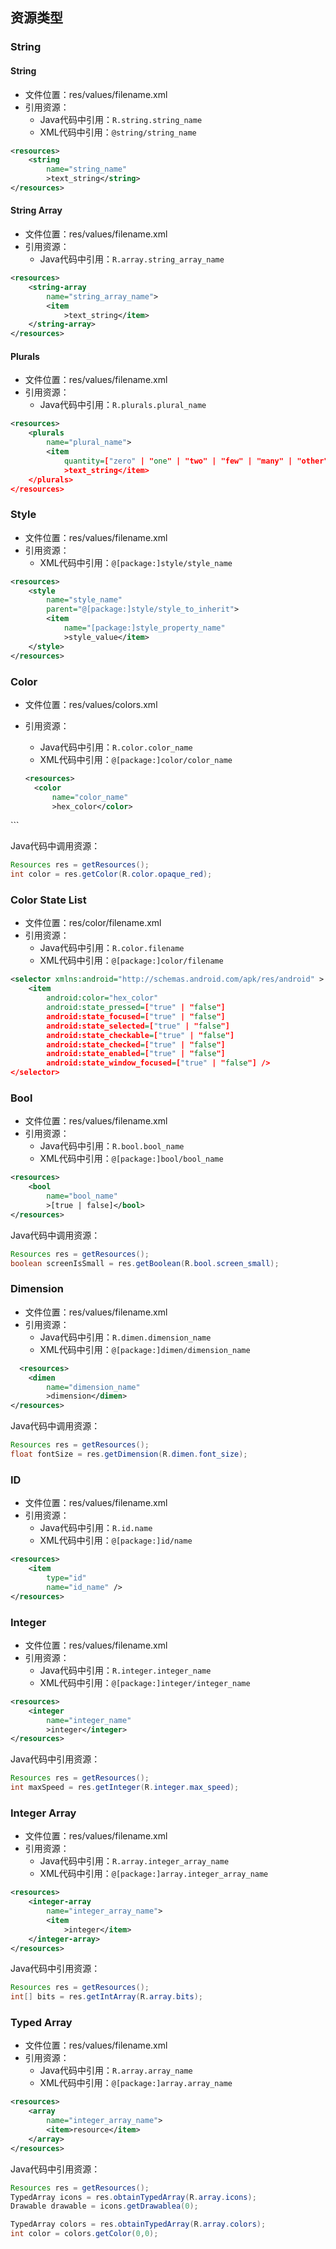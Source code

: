 ## 资源类型
### String
#### String
* 文件位置：res/values/filename.xml
* 引用资源：
  * Java代码中引用：`R.string.string_name`
  * XML代码中引用：`@string/string_name`

``` xml
<resources>
    <string
        name="string_name"
        >text_string</string>
</resources>
```

#### String Array
* 文件位置：res/values/filename.xml
* 引用资源：
  * Java代码中引用：`R.array.string_array_name`
  
``` xml
<resources>
    <string-array
        name="string_array_name">
        <item
            >text_string</item>
    </string-array>
</resources>
```

#### Plurals
* 文件位置：res/values/filename.xml
* 引用资源：
  * Java代码中引用：`R.plurals.plural_name`
  
``` xml
<resources>
    <plurals
        name="plural_name">
        <item
            quantity=["zero" | "one" | "two" | "few" | "many" | "other"]
            >text_string</item>
    </plurals>
</resources>
```

### Style
* 文件位置：res/values/filename.xml
* 引用资源：
  * XML代码中引用：`@[package:]style/style_name`
  
``` xml
<resources>
    <style
        name="style_name"
        parent="@[package:]style/style_to_inherit">
        <item
            name="[package:]style_property_name"
            >style_value</item>
    </style>
</resources>
```

### Color
* 文件位置：res/values/colors.xml
* 引用资源：
  * Java代码中引用：`R.color.color_name`
  * XML代码中引用：`@[package:]color/color_name`
  
  ``` xml
  <resources>
    <color
        name="color_name"
        >hex_color</color>
</resources>
```

Java代码中调用资源：
``` java
Resources res = getResources();
int color = res.getColor(R.color.opaque_red);
```

### Color State List
* 文件位置：res/color/filename.xml
* 引用资源：
  * Java代码中引用：`R.color.filename`
  * XML代码中引用：`@[package:]color/filename`
  
``` xml
<selector xmlns:android="http://schemas.android.com/apk/res/android" >
    <item
        android:color="hex_color"
        android:state_pressed=["true" | "false"]
        android:state_focused=["true" | "false"]
        android:state_selected=["true" | "false"]
        android:state_checkable=["true" | "false"]
        android:state_checked=["true" | "false"]
        android:state_enabled=["true" | "false"]
        android:state_window_focused=["true" | "false"] />
</selector>
```

### Bool
* 文件位置：res/values/filename.xml
* 引用资源：
  * Java代码中引用：`R.bool.bool_name`
  * XML代码中引用：`@[package:]bool/bool_name`
  
``` xml
<resources>
    <bool
        name="bool_name"
        >[true | false]</bool>
</resources>
```

Java代码中调用资源：
  ``` java
  Resources res = getResources();
boolean screenIsSmall = res.getBoolean(R.bool.screen_small);
```

### Dimension
* 文件位置：res/values/filename.xml
* 引用资源：
  * Java代码中引用：`R.dimen.dimension_name`
  * XML代码中引用：`@[package:]dimen/dimension_name`
  
``` xml
  <resources>
    <dimen
        name="dimension_name"
        >dimension</dimen>
</resources>
```

Java代码中调用资源：
``` java
Resources res = getResources();
float fontSize = res.getDimension(R.dimen.font_size);
```

### ID
* 文件位置：res/values/filename.xml
* 引用资源：
  * Java代码中引用：`R.id.name`
  * XML代码中引用：`@[package:]id/name`
  
``` xml
<resources>
    <item
        type="id"
        name="id_name" />
</resources>
```

### Integer
* 文件位置：res/values/filename.xml
* 引用资源：
  * Java代码中引用：`R.integer.integer_name`
  * XML代码中引用：`@[package:]integer/integer_name`
  
``` xml
<resources>
    <integer
        name="integer_name"
        >integer</integer>
</resources>
```

Java代码中引用资源：
``` java
Resources res = getResources();
int maxSpeed = res.getInteger(R.integer.max_speed);
```

### Integer Array
* 文件位置：res/values/filename.xml
* 引用资源：
  * Java代码中引用：`R.array.integer_array_name`
  * XML代码中引用：`@[package:]array.integer_array_name`
  
``` xml
<resources>
    <integer-array
        name="integer_array_name">
        <item
            >integer</item>
    </integer-array>
</resources>
```

Java代码中引用资源：
``` java
Resources res = getResources();
int[] bits = res.getIntArray(R.array.bits);
```

### Typed Array
* 文件位置：res/values/filename.xml
* 引用资源：
  * Java代码中引用：`R.array.array_name`
  * XML代码中引用：`@[package:]array.array_name`
  
``` xml
<resources>
    <array
        name="integer_array_name">
        <item>resource</item>
    </array>
</resources>
```

Java代码中引用资源：
``` java
Resources res = getResources();
TypedArray icons = res.obtainTypedArray(R.array.icons);
Drawable drawable = icons.getDrawablea(0);

TypedArray colors = res.obtainTypedArray(R.array.colors);
int color = colors.getColor(0,0);
```
